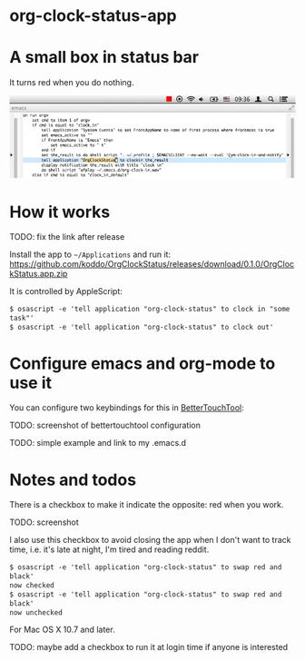 org-clock-status-app
======

# A small box in status bar

It turns red when you do nothing.

![](visual_explanation.gif?raw=true)

# How it works

TODO: fix the link after release

Install the app to `~/Applications` and run it: https://github.com/koddo/OrgClockStatus/releases/download/0.1.0/OrgClockStatus.app.zip

It is controlled by AppleScript:

```
$ osascript -e 'tell application "org-clock-status" to clock in "some task"'
$ osascript -e 'tell application "org-clock-status" to clock out'
```

# Configure emacs and org-mode to use it

You can configure two keybindings for this in [BetterTouchTool](http://www.boastr.net/):

TODO: screenshot of bettertouchtool configuration

TODO: simple example and link to my .emacs.d


# Notes and todos

There is a checkbox to make it indicate the opposite: red when you work.

TODO: screenshot

I also use this checkbox to avoid closing the app when I don't want to track time, i.e. it's late at night, I'm tired and reading reddit.

```
$ osascript -e 'tell application "org-clock-status" to swap red and black'
now checked
$ osascript -e 'tell application "org-clock-status" to swap red and black'
now unchecked
```

For Mac OS X 10.7 and later.

TODO: maybe add a checkbox to run it at login time if anyone is interested



